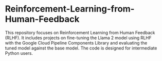 # Reinforcement-Learning-from-Human-Feedback
This repository focuses on Reinforcement Learning from Human Feedback (RLHF). It includes projects on fine-tuning the Llama 2 model using RLHF with the Google Cloud Pipeline Components Library and evaluating the tuned model against the base model. The code is designed for intermediate Python users.

